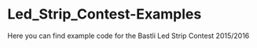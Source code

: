 # Led_Strip_Contest-Examples
Here you can find example code for the Bastli Led Strip Contest 2015/2016
